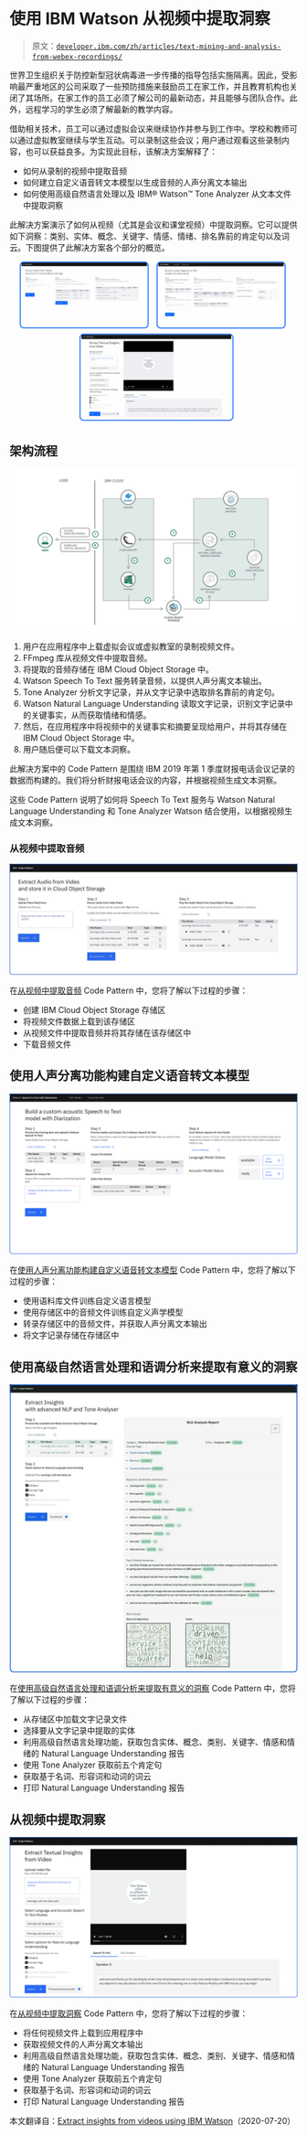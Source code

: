 # 使用 IBM Watson 从视频中提取洞察

> 原文：[`developer.ibm.com/zh/articles/text-mining-and-analysis-from-webex-recordings/`](https://developer.ibm.com/zh/articles/text-mining-and-analysis-from-webex-recordings/)

世界卫生组织关于防控新型冠状病毒进一步传播的指导包括实施隔离。因此，受影响最严重地区的公司采取了一些预防措施来鼓励员工在家工作，并且教育机构也关闭了其场所。在家工作的员工必须了解公司的最新动态，并且能够与团队合作。此外，远程学习的学生必须了解最新的教学内容。

借助相关技术，员工可以通过虚拟会议来继续协作并参与到工作中。学校和教师可以通过虚拟教室继续与学生互动。可以录制这些会议；用户通过观看这些录制内容，也可以获益良多。为实现此目标，该解决方案解释了：

*   如何从录制的视频中提取音频
*   如何建立自定义语音转文本模型以生成音频的人声分离文本输出
*   如何使用高级自然语言处理以及 IBM® Watson™ Tone Analyzer 从文本文件中提取洞察

此解决方案演示了如何从视频（尤其是会议和课堂视频）中提取洞察。它可以提供如下洞察：类别、实体、概念、关键字、情感、情绪、排名靠前的肯定句以及词云。下图提供了此解决方案各个部分的概览。

![样本输出](img/e7f90c3cfb8bd5e7aed4c0a1c51fd15a.png)

## 架构流程

![架构](img/a3dc42d8fff49b9501bab81e22a330af.png)

1.  用户在应用程序中上载虚拟会议或虚拟教室的录制视频文件。
2.  FFmpeg 库从视频文件中提取音频。
3.  将提取的音频存储在 IBM Cloud Object Storage 中。
4.  Watson Speech To Text 服务转录音频，以提供人声分离文本输出。
5.  Tone Analyzer 分析文字记录，并从文字记录中选取排名靠前的肯定句。
6.  Watson Natural Language Understanding 读取文字记录，识别文字记录中的关键事实，从而获取情绪和情感。
7.  然后，在应用程序中将视频中的关键事实和摘要呈现给用户，并将其存储在 IBM Cloud Object Storage 中。
8.  用户随后便可以下载文本洞察。

此解决方案中的 Code Pattern 是围绕 IBM 2019 年第 1 季度财报电话会议记录的数据而构建的。我们将分析财报电话会议的内容，并根据视频生成文本洞察。

这些 Code Pattern 说明了如何将 Speech To Text 服务与 Watson Natural Language Understanding 和 Tone Analyzer Watson 结合使用，以根据视频生成文本洞察。

### 从视频中提取音频

![cp1](img/f87abf0cc084a72e7a40afe5fe352a3a.png)

在[从视频中提取音频](https://developer.ibm.com/zh/patterns/extract-audio-from-video-and-store-in-cloud-object-storage/) Code Pattern 中，您将了解以下过程的步骤：

*   创建 IBM Cloud Object Storage 存储区
*   将视频文件数据上载到该存储区
*   从视频文件中提取音频并将其存储在该存储区中
*   下载音频文件

## 使用人声分离功能构建自定义语音转文本模型

![cp2](img/ede2559c942f72331fa66bc64bd7a062.png)

在[使用人声分离功能构建自定义语音转文本模型](https://developer.ibm.com/zh/patterns/patterns/build-a-custom-speech-to-text-model-with-diarization-capabilities) Code Pattern 中，您将了解以下过程的步骤：

*   使用语料库文件训练自定义语言模型
*   使用存储区中的音频文件训练自定义声学模型
*   转录存储区中的音频文件，并获取人声分离文本输出
*   将文字记录存储在存储区中

## 使用高级自然语言处理和语调分析来提取有意义的洞察

![cp3](img/a9368583a05dc35497fe3a1cbe0b210e.png)

在[使用高级自然语言处理和语调分析来提取有意义的洞察](https://developer.ibm.com/zh/patterns/use-advanced-nlp-and-tone-analyser-to-extract-insights-from-text/) Code Pattern 中，您将了解以下过程的步骤：

*   从存储区中加载文字记录文件
*   选择要从文字记录中提取的实体
*   利用高级自然语言处理功能，获取包含实体、概念、类别、关键字、情感和情绪的 Natural Language Understanding 报告
*   使用 Tone Analyzer 获取前五个肯定句
*   获取基于名词、形容词和动词的词云
*   打印 Natural Language Understanding 报告

## 从视频中提取洞察

![cp4](img/d71aecb72f12e4df18f56dd0f9550b5a.png)

在[从视频中提取洞察](https://developer.ibm.com/zh/patterns/extract-textual-insights-from-a-given-video/) Code Pattern 中，您将了解以下过程的步骤：

*   将任何视频文件上载到应用程序中
*   获取视频文件的人声分离文本输出
*   利用高级自然语言处理功能，获取包含实体、概念、类别、关键字、情感和情绪的 Natural Language Understanding 报告
*   使用 Tone Analyzer 获取前五个肯定句
*   获取基于名词、形容词和动词的词云
*   打印 Natural Language Understanding 报告

本文翻译自：[Extract insights from videos using IBM Watson](https://developer.ibm.com/technologies/artificial-intelligence/articles/text-mining-and-analysis-from-webex-recordings/)（2020-07-20）